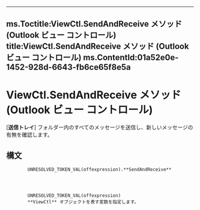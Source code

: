 

---
ms.Toctitle:ViewCtl.SendAndReceive メソッド (Outlook ビュー コントロール)
title:ViewCtl.SendAndReceive メソッド (Outlook ビュー コントロール)
ms.ContentId:01a52e0e-1452-928d-6643-fb6ce65f8e5a
---
# ViewCtl.SendAndReceive メソッド (Outlook ビュー コントロール)




[**送信トレイ**] フォルダー内のすべてのメッセージを送信し、新しいメッセージの有無を確認します。

## 構文

            UNRESOLVED_TOKEN_VAL(offexpression).**SendAndReceive**




            UNRESOLVED_TOKEN_VAL(offexpression)
            **ViewCtl** オブジェクトを表す変数を指定します。




